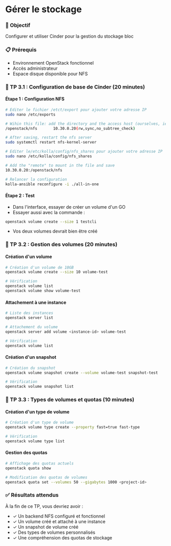 # Gérer le stockage

### 🎯 Objectif
Configurer et utiliser Cinder pour la gestion du stockage bloc

### 📋 Prérequis
- Environnement OpenStack fonctionnel
- Accès administrateur
- Espace disque disponible pour NFS

### 🔧 TP 3.1 : Configuration de base de Cinder (20 minutes)

#### Étape 1 : Configuration NFS

```bash
# Editer le fichier /etct/export pour ajouter votre adresse IP
sudo nano /etc/exports

# Wihin this file: add the directory and the access host (ourselves, ie, our 10. IP) to the authorized list
/openstack/nfs       10.30.0.20(rw,sync,no_subtree_check)

# After saving, restart the nfs server
sudo systemctl restart nfs-kernel-server

# Editer le/etc/kolla/config/nfs_shares pour ajouter votre adresse IP
sudo nano /etc/kolla/config/nfs_shares

# Add the "remote" to mount in the file and save
10.30.0.20:/openstack/nfs

# Relancer la configuration
kolla-ansible reconfigure -i ./all-in-one
```

#### Étape 2 : Test

* Dans l'interface, essayer de créer un volume d'un GO
* Essayer aussi avec la commande :
```bash
openstack volume create --size 1 testcli
```
* Vos deux volumes devrait bien être créé

### 🔧 TP 3.2 : Gestion des volumes (20 minutes)

#### Création d'un volume

```bash
# Création d'un volume de 10GB
openstack volume create --size 10 volume-test

# Vérification
openstack volume list
openstack volume show volume-test
```

#### Attachement à une instance

```bash
# Liste des instances
openstack server list

# Attachement du volume
openstack server add volume <instance-id> volume-test

# Vérification
openstack volume list
```

#### Création d'un snapshot

```bash
# Création du snapshot
openstack volume snapshot create --volume volume-test snapshot-test

# Vérification
openstack volume snapshot list
```

### 🔧 TP 3.3 : Types de volumes et quotas (10 minutes)

#### Création d'un type de volume

```bash
# Création d'un type de volume
openstack volume type create --property fast=true fast-type

# Vérification
openstack volume type list
```

#### Gestion des quotas

```bash
# Affichage des quotas actuels
openstack quota show

# Modification des quotas de volumes
openstack quota set --volumes 50 --gigabytes 1000 <project-id>
```

### ✅ Résultats attendus

À la fin de ce TP, vous devriez avoir :
- ✓ Un backend NFS configuré et fonctionnel
- ✓ Un volume créé et attaché à une instance
- ✓ Un snapshot de volume créé
- ✓ Des types de volumes personnalisés
- ✓ Une compréhension des quotas de stockage

